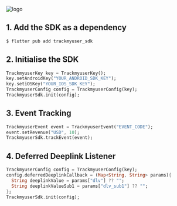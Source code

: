 ![logo](https://github.com/user-attachments/assets/0d41b803-968a-41a8-809a-0dd3d91ec489)

## 1. Add the SDK as a dependency 

```sh
$ flutter pub add trackmyuser_sdk
```

## 2. Initialise the SDK

```dart
TrackmyuserKey key = TrackmyuserKey();
key.setAndroidKey("YOUR_ANDROID_SDK_KEY");
key.setiOSKey("YOUR_IOS_SDK_KEY");
TrackmyuserConfig config = TrackmyuserConfig(key);
TrackmyuserSdk.init(config);
```

## 3. Event Tracking

```dart
TrackmyuserEvent event = TrackmyuserEvent("EVENT_CODE");
event.setRevenue("USD", 10);
TrackmyuserSdk.trackEvent(event);
```

## 4. Deferred Deeplink Listener

```dart
TrackmyuserConfig config = TrackmyuserConfig(key);
config.deferredDeeplinkCallback = (Map<String, String> params){
  String deeplinkValue = params["dlv"] ?? "";
  String deeplinkValueSub1 = params["dlv_sub1"] ?? "";
};
TrackmyuserSdk.init(config);
```
